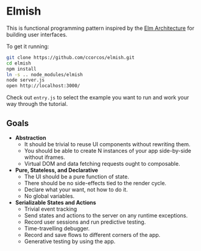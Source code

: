 # Elmish

This is functional programming pattern inspired by the [Elm Architecture][arch] for building user interfaces.

To get it running:

```sh
git clone https://github.com/ccorcos/elmish.git
cd elmish
npm install
ln -s .. node_modules/elmish
node server.js
open http://localhost:3000/
```

Check out `entry.js` to select the example you want to run and work your way through the tutorial.

## Goals

- **Abstraction**
  - It should be trivial to reuse UI components without rewriting them.
  - You should be able to create N instances of your app side-by-side without iframes.
  - Virtual DOM and data fetching requests ought to composable.
- **Pure, Stateless, and Declarative**
  - The UI should be a pure function of state.
  - There should be no side-effects tied to the render cycle.
  - Declare what your want, not how to do it.
  - No global variables.
- **Serializable States and Actions**
  - Trivial event tracking
  - Send states and actions to the server on any runtime exceptions.
  - Record user sessions and run predictive testing.
  - Time-travelling debugger.
  - Record and save flows to different corners of the app.
  - Generative testing by using the app.

[arch]: https://github.com/evancz/elm-architecture-tutorial
